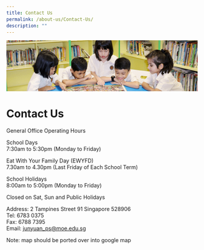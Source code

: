 ```yaml
---
title: Contact Us
permalink: /about-us/Contact-Us/
description: ""
---
```

![](/images/banner.gif)

Contact Us
==========

General Office Operating Hours&nbsp;  
  
School Days  
7:30am to 5:30pm (Monday to Friday)&nbsp;  
  
Eat With Your Family Day (EWYFD) <br>
7.30am to 4.30pm (Last Friday of Each School Term)

School Holidays  
8:00am to 5:00pm (Monday to Friday)  
  
Closed on Sat, Sun and Public Holidays&nbsp;  
  
Address: 2 Tampines Street 91 Singapore 528906&nbsp;  
Tel: 6783 0375&nbsp;  
Fax: 6788 7395&nbsp;  
Email: [junyuan\_ps@moe.edu.sg](mailto:junyuan_ps@moe.edu.sg)


Note: map should be ported over into google map